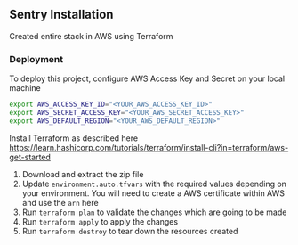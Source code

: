 
## Sentry Installation

Created entire stack in AWS using Terraform


### Deployment

To deploy this project, configure AWS Access Key and Secret on your local machine 

```bash
export AWS_ACCESS_KEY_ID="<YOUR_AWS_ACCESS_KEY_ID>"
export AWS_SECRET_ACCESS_KEY="<YOUR_AWS_SECRET_ACCESS_KEY>"
export AWS_DEFAULT_REGION="<YOUR_AWS_DEFAULT_REGION>"
```

Install Terraform as described here
https://learn.hashicorp.com/tutorials/terraform/install-cli?in=terraform/aws-get-started

1. Download and extract the zip file
2. Update `environment.auto.tfvars` with the required values depending on your environment.  You will need to create a AWS certificate within AWS and use the `arn` here
3. Run `terraform plan` to validate the changes which are going to be made
4. Run `terraform apply` to apply the changes
5. Run `terraform destroy` to tear down the resources created